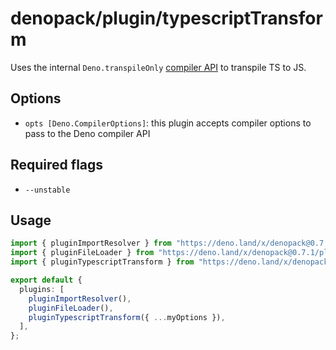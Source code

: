 # denopack/plugin/typescriptTransform

Uses the internal `Deno.transpileOnly` [compiler API](https://deno.land/manual/runtime/compiler_apis) to transpile TS to JS.

## Options

- `opts [Deno.CompilerOptions]`: this plugin accepts compiler options to pass to the Deno compiler API

## Required flags

- `--unstable`

## Usage

```ts
import { pluginImportResolver } from "https://deno.land/x/denopack@0.7.1/plugin/importResolver/mod.ts";
import { pluginFileLoader } from "https://deno.land/x/denopack@0.7.1/plugin/fileLoader/mod.ts";
import { pluginTypescriptTransform } from "https://deno.land/x/denopack@0.7.1/plugin/typescriptTransform/mod.ts";

export default {
  plugins: [
    pluginImportResolver(),
    pluginFileLoader(),
    pluginTypescriptTransform({ ...myOptions }),
  ],
};
```
